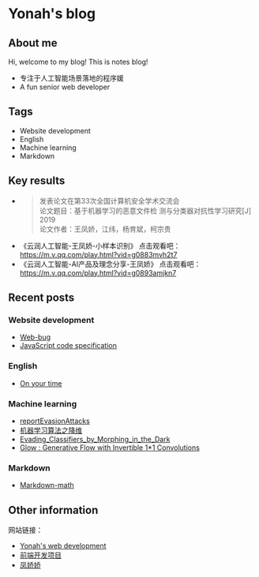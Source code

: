 # Yonah's blog

## About me
Hi, welcome to my blog! This is notes blog! 
- 专注于人工智能场景落地的程序媛
- A fun senior web developer

## Tags
- Website development
- English
- Machine learning
- Markdown


## Key results
- >发表论文在第33次全国计算机安全学术交流会   
  >论文题目：基于机器学习的恶意文件检 测与分类器对抗性学习研究[J] 2019    
  论文作者：王凤娇，江纬，杨育斌，柯宗贵
 - 《云润人工智能-王凤娇-小样本识别》
点击观看吧：https://m.v.qq.com/play.html?vid=g0883mvh2t7
- 《云润人工智能-AI产品及理念分享-王凤娇》
点击观看吧：https://m.v.qq.com/play.html?vid=g0893amjkn7

## Recent posts

### Website development
  - [Web-bug](./Web_bugs/web-bug.md )
  - [JavaScript code specification](https://github.com/Yonahwang/Web-Develop-Yonah/blob/master/notes/codeSpecification.md)


### English

- [On your time](./English/yonah01.md ) 

 
### Machine learning
- [reportEvasionAttacks](./Machine_learning/reportEvasionAttacks.md ) 
- [机器学习算法之降维](./Machine_learning/机器学习算法之降维.md ) 
- [Evading_Classifiers_by_Morphing_in_the_Dark](./Machine_learning/Evading_Classifiers_by_Morphing_in_the_Dark.md ) 
- [Glow : Generative Flow with Invertible 1*1 Convolutions]()

### Markdown
  - [Markdown-math](./note_library/markdown-math.md)
  


## Other information
网站链接：
- [Yonah's web development](https://github.com/Yonahwang/Web-Develop-Yonah)
- [前端开发项目](https://github.com/Yonahwang/Web-Develop-Yonah)
- [凤娇娇](https://yonahwang.github.io/)